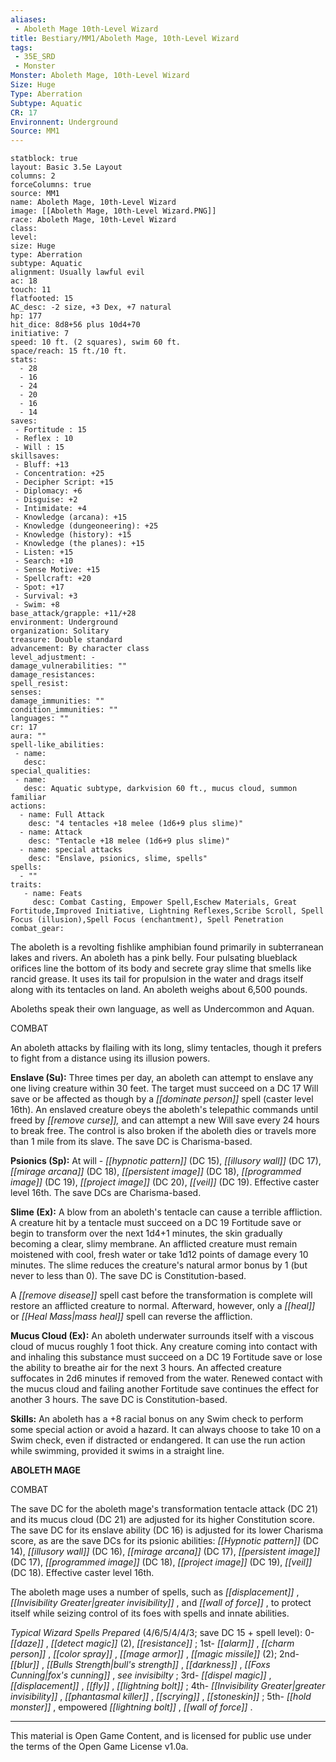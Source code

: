 ```yaml
---
aliases:
 - Aboleth Mage 10th-Level Wizard
title: Bestiary/MM1/Aboleth Mage, 10th-Level Wizard
tags: 
 - 35E_SRD
 - Monster
Monster: Aboleth Mage, 10th-Level Wizard
Size: Huge
Type: Aberration
Subtype: Aquatic
CR: 17
Environnent: Underground
Source: MM1
---
```


```statblock
statblock: true
layout: Basic 3.5e Layout
columns: 2
forceColumns: true
source: MM1 
name: Aboleth Mage, 10th-Level Wizard
image: [[Aboleth Mage, 10th-Level Wizard.PNG]]
race: Aboleth Mage, 10th-Level Wizard
class: 
level: 
size: Huge
type: Aberration
subtype: Aquatic
alignment: Usually lawful evil
ac: 18
touch: 11
flatfooted: 15
AC_desc: -2 size, +3 Dex, +7 natural
hp: 177
hit_dice: 8d8+56 plus 10d4+70
initiative: 7
speed: 10 ft. (2 squares), swim 60 ft.
space/reach: 15 ft./10 ft.
stats:
  - 28
  - 16
  - 24
  - 20
  - 16
  - 14
saves:
 - Fortitude : 15
 - Reflex : 10
 - Will : 15
skillsaves:
 - Bluff: +13
 - Concentration: +25
 - Decipher Script: +15
 - Diplomacy: +6
 - Disguise: +2
 - Intimidate: +4
 - Knowledge (arcana): +15
 - Knowledge (dungeoneering): +25
 - Knowledge (history): +15
 - Knowledge (the planes): +15
 - Listen: +15
 - Search: +10
 - Sense Motive: +15
 - Spellcraft: +20
 - Spot: +17
 - Survival: +3
 - Swim: +8
base_attack/grapple: +11/+28
environment: Underground
organization: Solitary
treasure: Double standard
advancement: By character class
level_adjustment: -
damage_vulnerabilities: ""
damage_resistances: 
spell_resist: 
senses: 
damage_immunities: ""
condition_immunities: ""
languages: ""
cr: 17
aura: ""
spell-like_abilities:
 - name: 
   desc: 
special_qualities:
 - name:
   desc: Aquatic subtype, darkvision 60 ft., mucus cloud, summon familiar
actions:
  - name: Full Attack
    desc: "4 tentacles +18 melee (1d6+9 plus slime)"
  - name: Attack
    desc: "Tentacle +18 melee (1d6+9 plus slime)"
  - name: special attacks
    desc: "Enslave, psionics, slime, spells"
spells:
  - ""
traits:
   - name: Feats
     desc: Combat Casting, Empower Spell,Eschew Materials, Great Fortitude,Improved Initiative, Lightning Reflexes,Scribe Scroll, Spell Focus (illusion),Spell Focus (enchantment), Spell Penetration
combat_gear:  
```


The aboleth is a revolting fishlike amphibian found primarily in subterranean lakes and rivers. An aboleth has a pink belly. Four pulsating blueblack orifices line the bottom of its body and secrete gray slime that smells like rancid grease. It uses its tail for propulsion in the water and drags itself along with its tentacles on land. An aboleth weighs about 6,500 pounds.

Aboleths speak their own language, as well as Undercommon and Aquan.

COMBAT

An aboleth attacks by flailing with its long, slimy tentacles, though it prefers to fight from a distance using its illusion powers.


**Enslave (Su):** Three times per day, an aboleth can attempt to enslave any one living creature within 30 feet. The target must succeed on a DC 17 Will save or be affected as though by a *[[dominate person]]* spell (caster level 16th). An enslaved creature obeys the aboleth's telepathic commands until freed by *[[remove curse]],* and can attempt a new Will save every 24 hours to break free. The control is also broken if the aboleth dies or travels more than 1 mile from its slave. The save DC is Charisma-based.


**Psionics (Sp):** At will - *[[hypnotic pattern]]* (DC 15), *[[illusory wall]]* (DC 17), *[[mirage arcana]]* (DC 18), *[[persistent image]]* (DC 18), *[[programmed image]]* (DC 19), *[[project image]]* (DC 20), *[[veil]]* (DC 19). Effective caster level 16th. The save DCs are Charisma-based.


**Slime (Ex):** A blow from an aboleth's tentacle can cause a terrible affliction. A creature hit by a tentacle must succeed on a DC 19 Fortitude save or begin to transform over the next 1d4+1 minutes, the skin gradually becoming a clear, slimy membrane. An afflicted creature must remain moistened with cool, fresh water or take 1d12 points of damage every 10 minutes. The slime reduces the creature's natural armor bonus by 1 (but never to less than 0). The save DC is Constitution-based.

A *[[remove disease]]* spell cast before the transformation is complete will restore an afflicted creature to normal. Afterward, however, only a *[[heal]]* or *[[Heal Mass|mass heal]]* spell can reverse the affliction.


**Mucus Cloud (Ex):** An aboleth underwater surrounds itself with a viscous cloud of mucus roughly 1 foot thick. Any creature coming into contact with and inhaling this substance must succeed on a DC 19 Fortitude save or lose the ability to breathe air for the next 3 hours. An affected creature suffocates in 2d6 minutes if removed from the water. Renewed contact with the mucus cloud and failing another Fortitude save continues the effect for another 3 hours. The save DC is Constitution-based.


**Skills:** An aboleth has a +8 racial bonus on any Swim check to perform some special action or avoid a hazard. It can always choose to take 10 on a Swim check, even if distracted or endangered. It can use the run action while swimming, provided it swims in a straight line.


**ABOLETH MAGE**


COMBAT

The save DC for the aboleth mage's transformation tentacle attack (DC 21) and its mucus cloud (DC 21) are adjusted for its higher Constitution score. The save DC for its enslave ability (DC 16) is adjusted for its lower Charisma score, as are the save DCs for its psionic abilities: *[[Hypnotic pattern]]* (DC 14), *[[illusory wall]]* (DC 16), *[[mirage arcana]]* (DC 17), *[[persistent image]]* (DC 17), *[[programmed image]]* (DC 18), *[[project image]]* (DC 19), *[[veil]]* (DC 18). Effective caster level 16th.

The aboleth mage uses a number of spells, such as *[[displacement]]* , *[[Invisibility Greater|greater invisibility]]* , and *[[wall of force]]* , to protect itself while seizing control of its foes with spells and innate abilities.


*Typical Wizard Spells Prepared* (4/6/5/4/4/3; save DC 15 + spell level): 0- *[[daze]]* , *[[detect magic]]* (2), *[[resistance]]* ; 1st- *[[alarm]]* , *[[charm person]]* , *[[color spray]]* , *[[mage armor]]* , *[[magic missile]]* (2); 2nd- *[[blur]]* , *[[Bulls Strength|bull's strength]]* , *[[darkness]]* , *[[Foxs Cunning|fox's cunning]]* , *see invisibilty* ; 3rd- *[[dispel magic]]* , *[[displacement]]* , *[[fly]]* , *[[lightning bolt]]* ; 4th- *[[Invisibility Greater|greater invisibility]]* , *[[phantasmal killer]]* , *[[scrying]]* , *[[stoneskin]]* ; 5th- *[[hold monster]]* , empowered *[[lightning bolt]]* , *[[wall of force]]* .

---

This material is Open Game Content, and is licensed for public use under the terms of the Open Game License v1.0a.
